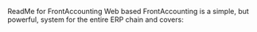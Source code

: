 ReadMe for FrontAccounting
Web based FrontAccounting is a simple, but powerful, system for the entire ERP chain and covers: